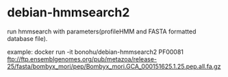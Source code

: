 # debian-hmmsearch2

run hmmsearch with parameters(profileHMM and FASTA formatted database file).

example: docker run -it bonohu/debian-hmmsearch2 PF00081 ftp://ftp.ensemblgenomes.org/pub/metazoa/release-25/fasta/bombyx_mori/pep/Bombyx_mori.GCA_000151625.1.25.pep.all.fa.gz
